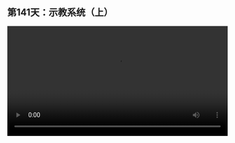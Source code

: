 ## 第141天：示教系统（上）

<video width="100%" controls controlslist="nodownload nofullscreen noremoteplayback" disablePictureInPicture>
  <source src="https://api.keepwork.com/ts-storage/siteFiles/19871/raw#1612133307025session141 示教系统（上）.webm" type="video/webm">
  <source src="https://api.keepwork.com/ts-storage/siteFiles/19872/raw#1612133323185session141 示教系统（上）_small.mp4" type="video/mp4" />
   
  你的浏览器不支持播放
</video>
<style>
video::-webkit-media-controls-fullscreen-button {
    display: none;
}
</style>

### 字幕

我们站在红色标记上，按Esc键。
在**编辑**项下，选择**录制宏命令**。
此时我们可以在场景中做一些操作，可以是任意的操作。
比如我们放置两个方块，用Shift+右键随意搭建一下。
需要**停止录制**时，我们点击这个**红色的按钮**。
此时我们看到**42个示教宏命令已经复制到裁剪板**。
我们来到**机关**项下，创建一个命令方块。
点击**命令编辑器**。
按Ctrl+V。
这些就是**宏命令**。**它把刚刚我们创建白色方块的过程都记录下来了。**
我们在旁边放置一个按钮。
走到蓝色标记的位置。
点击这个按钮。
可以看到，**它会让我们在蓝色标记的位置重复刚刚所有的操作。**
这样，我们就可以做出属于自己的教学系统。